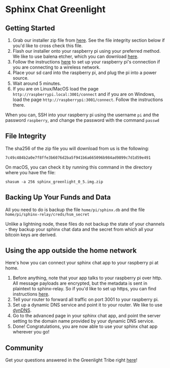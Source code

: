 # Sphinx Chat Greenlight



## Getting Started

1. Grab our installer zip file from [here](https://drive.google.com/file/d/18IADHiNg7Ach3h0O3y5WPfbL5KEgocKE/view?usp=sharing). See the file integrity section below if you'd like to cross check this file.
2. Flash our installer onto your raspberry pi using your preferred method. We like to use balena etcher, which you can download [here](https://www.balena.io/etcher/).
3. Follow the instructions [here](https://www.raspberrypi.org/documentation/computers/configuration.html#setting-up-a-headless-raspberry-pi) to set up your raspberry pi's connection if you are connecting to a wireless network.
4. Place your sd card into the raspberry pi, and plug the pi into a power source.
5. Wait around 5 minutes.
6. If you are on Linux/MacOS load the page `http://raspberrypi.local:3001/connect` and if you are on Windows, load the page `http://raspberrypi:3001/connect`. Follow the instructions there.

When you can, SSH into your raspberry pi using the username `pi` and the password `raspberry`, and change the password with the command `passwd`

## File Integrity

The sha256 of the zip file you will download from us is the following:

```
7c49c484b2a0e7f8ffe3b6076d2ba5f941b6a665096b984ad9899c7d1d59e491
```

On macOS, you can check it by running this command in the directory where you have the file:

`shasum -a 256 sphinx_greenlight_0_5.img.zip`

## Backing Up Your Funds and Data

All you need to do is backup the file `home/pi/sphinx.db` and the file `home/pi/sphinx-relay/creds/hsm_secret`

Unlike a lightning node, these files do not backup the state of your channels - they backup your sphinx chat data and the secret from which all your bitcoin keys are derived.

## Using the app outside the home network

Here's how you can connect your sphinx chat app to your raspberry pi at home.

1. Before anything, note that your app talks to your raspberry pi over http. All message payloads are encrypted, but the metadata is sent in plaintext to sphinx-relay. So if you'd like to set up https, you can find instructions [here](./raspiblitz_deployment.md).
2. Tell your router to forward all traffic on port 3001 to your raspberry pi.
3. Set up a dynamic DNS service and point it to your router. We like to use [dynDNS](https://account.dyn.com/).
4. Go to the advanced page in your sphinx chat app, and point the server setting to the domain name provided by your dynamic DNS service.
5. Done! Congratulations, you are now able to use your sphinx chat app wherever you go!

## Community

Get your questions answered in the Greenlight Tribe right [here](https://tribes.sphinx.chat/t/greenlight)!
